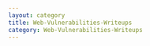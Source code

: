 ```yaml
---
layout: category
title: Web-Vulnerabilities-Writeups
category: Web-Vulnerabilities-Writeups
---
```

